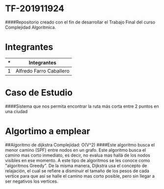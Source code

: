 # TF-201911924
####Repositorio creado con el fin de desarrollar el Trabajo Final del curso Complejidad Algoritmica.
# Integrantes

| * | Integrantes |
| ------ | ------ |
| 1 | Alfredo Farro Caballero|
# Caso de Estudio 
####Sistema que nos permita encontrar la ruta más corta entre 2 puntos en una ciudad
# Algortimo a emplear
##Algoritmo de dijkstra Complejidad: O(V^2)
####Este algoritmo busca el menor camino (SPF) entre nodos en un grafo. Este algoritmo busca el camino mas corto inmediato, es decir, no evalua mas hallá de los nodos visibles en ese momento. A este tipo de algoritmos se les conoce como "algoritmos Greedy". De la misma manera, Dijkstra usa el concepto de relajación, el cual se refiere a disminuir el tamaño de los pesos de cada vertice para que así se halle el camino mas corto posible, pero sin llegar a ser negativos los vertices. 
